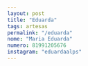 ```yaml
---
layout: post
title: "Eduarda"
tags: artesas
permalink: "/eduarda"
nome: "Maria Eduarda"
numero: 81991205676
instagram: "eduardaalps"
---
```



  
